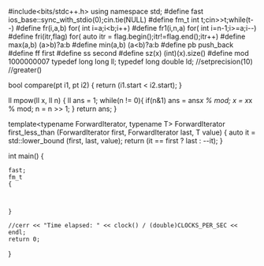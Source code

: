 #include<bits/stdc++.h>
using namespace std;
#define fast ios_base::sync_with_stdio(0);cin.tie(NULL)
#define fm_t  int t;cin>>t;while(t--)
#define fr(i,a,b) for( int i=a;i<b;i++)
#define fr1(i,n,a) for( int i=n-1;i>=a;i--)
#define fri(itr,flag) for( auto itr = flag.begin();itr!=flag.end();itr++)
#define max(a,b) (a>b)?a:b
#define min(a,b) (a<b)?a:b
#define pb push_back
#define ff first
#define ss second
#define sz(x) (int)(x).size()
#define mod 1000000007
typedef long long  ll;
typedef long double ld;
//setprecision(10)
//greater<int>()

bool compare(pt i1, pt i2) 
{ 
    return (i1.start < i2.start); 
} 

ll mpow(ll x, ll n)
{ 
    ll ans = 1;
    while(n != 0){
        if(n&1) ans = ans*x % mod;
        x = x*x % mod;
        n = n >> 1;
    }
    return ans;
}


template<typename ForwardIterator, typename T>
ForwardIterator first_less_than (ForwardIterator first, ForwardIterator last, T value) {
	auto it = std::lower_bound (first, last, value);
	return (it == first ? last : --it);
}



int main()
{
    
	fast;
	fm_t
	{
		
		

	}

	//cerr << "Time elapsed: " << clock() / (double)CLOCKS_PER_SEC << endl;
	return 0;
}

